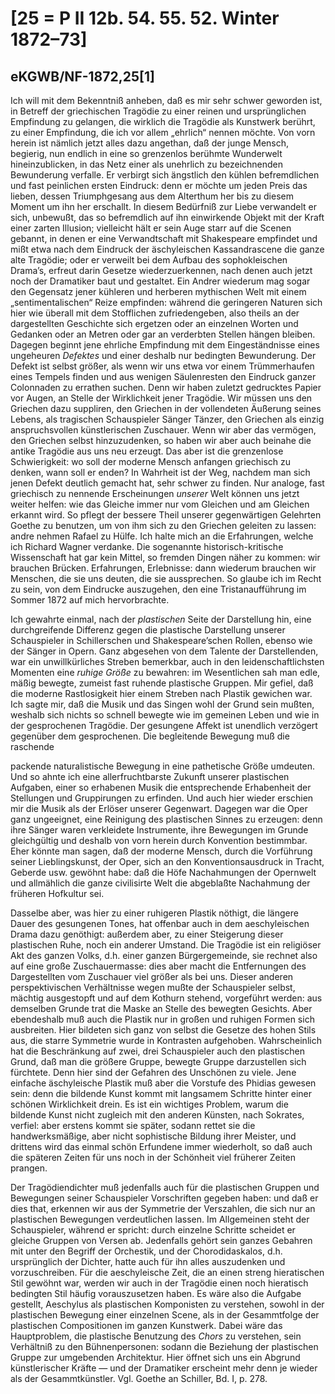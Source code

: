 # [25 = P II 12b. 54. 55. 52. Winter 1872–73]

## eKGWB/NF-1872,25[1]

Ich will mit dem Bekenntniß anheben, daß es mir sehr schwer geworden ist, in Betreff der griechischen Tragödie zu einer reinen und ursprünglichen Empfindung zu gelangen, die wirklich die Tragödie als Kunstwerk berührt, zu einer Empfindung, die ich vor allem „ehrlich“ nennen möchte. Von vorn herein ist nämlich jetzt alles dazu angethan, daß der junge Mensch, begierig, nun endlich in eine so grenzenlos berühmte Wunderwelt hineinzublicken, in das Netz einer als unehrlich zu bezeichnenden Bewunderung verfalle. Er verbirgt sich ängstlich den kühlen befremdlichen und fast peinlichen ersten Eindruck: denn er möchte um jeden Preis das lieben, dessen Triumphgesang aus dem Alterthum her bis zu diesem Moment um ihn her erschallt. In diesem Bedürfniß zur Liebe verwandelt er sich, unbewußt, das so befremdlich auf ihn einwirkende Objekt mit der Kraft einer zarten Illusion; vielleicht hält er sein Auge starr auf die Scenen gebannt, in denen er eine Verwandtschaft mit Shakespeare empfindet und mißt etwa nach dem Eindruck der äschyleischen Kassandrascene die ganze alte Tragödie; oder er verweilt bei dem Aufbau des sophokleischen Drama’s, erfreut darin Gesetze wiederzuerkennen, nach denen auch jetzt noch der Dramatiker baut und gestaltet. Ein Andrer wiederum mag sogar den Gegensatz jener kühleren und herberen mythischen Welt mit einem „sentimentalischen“ Reize empfinden: während die geringeren Naturen sich hier wie überall mit dem Stofflichen zufriedengeben, also theils an der dargestellten Geschichte sich ergetzen oder an einzelnen Worten und Gedanken oder an Metren oder gar an verderbten Stellen hängen bleiben. Dagegen beginnt jene ehrliche Empfindung mit dem Eingeständnisse eines ungeheuren *Defektes* und einer deshalb nur bedingten Bewunderung. Der Defekt ist selbst größer, als wenn wir uns etwa vor einem Trümmerhaufen eines Tempels finden und aus wenigen Säulenresten den Eindruck ganzer Colonnaden zu errathen suchen. Denn wir haben zuletzt gedrucktes Papier vor Augen, an Stelle der Wirklichkeit jener Tragödie. Wir müssen uns den Griechen dazu suppliren, den Griechen in der vollendeten Äußerung seines Lebens, als tragischen Schauspieler Sänger Tänzer, den Griechen als einzig anspruchsvollen künstlerischen Zuschauer. Wenn wir aber das vermögen, den Griechen selbst hinzuzudenken, so haben wir aber auch beinahe die antike Tragödie aus uns neu erzeugt. Das aber ist die grenzenlose Schwierigkeit: wo soll der moderne Mensch anfangen griechisch zu denken, wann soll er enden? In Wahrheit ist der Weg, nachdem man sich jenen Defekt deutlich gemacht hat, sehr schwer zu finden. Nur analoge, fast griechisch zu nennende Erscheinungen *unserer* Welt können uns jetzt weiter helfen: wie das Gleiche immer nur vom Gleichen und am Gleichen erkannt wird. So pflegt der bessere Theil unserer gegenwärtigen Gelehrten Goethe zu benutzen, um von ihm sich zu den Griechen geleiten zu lassen: andre nehmen Rafael zu Hülfe. Ich halte mich an die Erfahrungen, welche ich Richard Wagner verdanke. Die sogenannte historisch-kritische Wissenschaft hat gar kein Mittel, so fremden Dingen näher zu kommen: wir brauchen Brücken. Erfahrungen, Erlebnisse: dann wiederum brauchen wir Menschen, die sie uns deuten, die sie aussprechen. So glaube ich im Recht zu sein, von dem Eindrucke auszugehen, den eine Tristanaufführung im Sommer 1872 auf mich hervorbrachte.

Ich gewahrte einmal, nach der *plastischen* Seite der Darstellung hin, eine durchgreifende Differenz gegen die plastische Darstellung unserer Schauspieler in Schillerschen und Shakespeare’schen Rollen, ebenso wie der Sänger in Opern. Ganz abgesehen von dem Talente der Darstellenden, war ein unwillkürliches Streben bemerkbar, auch in den leidenschaftlichsten Momenten eine *ruhige Größe* zu bewahren: im Wesentlichen sah man edle, mäßig bewegte, zumeist fast ruhende plastische Gruppen. Mir gefiel, daß die moderne Rastlosigkeit hier einem Streben nach Plastik gewichen war. Ich sagte mir, daß die Musik und das Singen wohl der Grund sein mußten, weshalb sich nichts so schnell bewegte wie im gemeinen Leben und wie in der gesprochenen Tragödie. Der gesungene Affekt ist unendlich verzögert gegenüber dem gesprochenen. Die begleitende Bewegung muß die raschende

packende naturalistische Bewegung in eine pathetische Größe umdeuten. Und so ahnte ich eine allerfruchtbarste Zukunft unserer plastischen Aufgaben, einer so erhabenen Musik die entsprechende Erhabenheit der Stellungen und Gruppirungen zu erfinden. Und auch hier wieder erschien mir die Musik als der Erlöser unserer Gegenwart. Dagegen war die Oper ganz ungeeignet, eine Reinigung des plastischen Sinnes zu erzeugen: denn ihre Sänger waren verkleidete Instrumente, ihre Bewegungen im Grunde gleichgültig und deshalb von vorn herein durch Konvention bestimmbar. Eher könnte man sagen, daß der moderne Mensch, durch die Vorführung seiner Lieblingskunst, der Oper, sich an den Konventionsausdruck in Tracht, Geberde usw. gewöhnt habe: daß die Höfe Nachahmungen der Opernwelt und allmählich die ganze civilisirte Welt die abgeblaßte Nachahmung der früheren Hofkultur sei.

Dasselbe aber, was hier zu einer ruhigeren Plastik nöthigt, die längere Dauer des gesungenen Tones, hat offenbar auch in dem aeschyleischen Drama dazu genöthigt: außerdem aber, zu einer Steigerung dieser plastischen Ruhe, noch ein anderer Umstand. Die Tragödie ist ein religiöser Akt des ganzen Volks, d.h. einer ganzen Bürgergemeinde, sie rechnet also auf eine große Zuschauermasse: dies aber macht die Entfernungen des Dargestellten vom Zuschauer viel größer als bei uns. Dieser anderen perspektivischen Verhältnisse wegen mußte der Schauspieler selbst, mächtig ausgestopft und auf dem Kothurn stehend, vorgeführt werden: aus demselben Grunde trat die Maske an Stelle des bewegten Gesichts. Aber ebendeshalb muß auch die Plastik nur in großen und ruhigen Formen sich ausbreiten. Hier bildeten sich ganz von selbst die Gesetze des hohen Stils aus, die starre Symmetrie wurde in Kontrasten aufgehoben. Wahrscheinlich hat die Beschränkung auf zwei, drei Schauspieler auch den plastischen Grund, daß man die größere Gruppe, bewegte Gruppe darzustellen sich fürchtete. Denn hier sind der Gefahren des Unschönen zu viele. Jene einfache äschyleische Plastik muß aber die Vorstufe des Phidias gewesen sein: denn die bildende Kunst kommt mit langsamem Schritte hinter einer schönen Wirklichkeit drein. Es ist ein wichtiges Problem, warum die bildende Kunst nicht zugleich mit den anderen Künsten, nach Sokrates, verfiel: aber erstens kommt sie später, sodann rettet sie die handwerksmäßige, aber nicht sophistische Bildung ihrer Meister, und drittens wird das einmal schön Erfundene immer wiederholt, so daß auch die späteren Zeiten für uns noch in der Schönheit viel früherer Zeiten prangen.

Der Tragödiendichter muß jedenfalls auch für die plastischen Gruppen und Bewegungen seiner Schauspieler Vorschriften gegeben haben: und daß er dies that, erkennen wir aus der Symmetrie der Verszahlen, die sich nur an plastischen Bewegungen verdeutlichen lassen. Im Allgemeinen steht der Schauspieler, während er spricht: durch einzelne Schritte scheidet er gleiche Gruppen von Versen ab. Jedenfalls gehört sein ganzes Gebahren mit unter den Begriff der Orchestik, und der Chorodidaskalos, d.h. ursprünglich der Dichter, hatte auch für ihn alles auszudenken und vorzuschreiben. Für die aeschyleische Zeit, die an einen streng hieratischen Stil gewöhnt war, werden wir auch in der Tragödie einen noch hieratisch bedingten Stil häufig vorauszusetzen haben. Es wäre also die Aufgabe gestellt, Aeschylus als plastischen Komponisten zu verstehen, sowohl in der plastischen Bewegung einer einzelnen Scene, als in der Gesammtfolge der plastischen Compositionen im ganzen Kunstwerk. Dabei wäre das Hauptproblem, die plastische Benutzung des *Chors* zu verstehen, sein Verhältniß zu den Bühnenpersonen: sodann die Beziehung der plastischen Gruppe zur umgebenden Architektur. Hier öffnet sich uns ein Abgrund künstlerischer Kräfte — und der Dramatiker erscheint mehr denn je wieder als der Gesammtkünstler. Vgl. Goethe an Schiller, Bd. I, p. 278.
